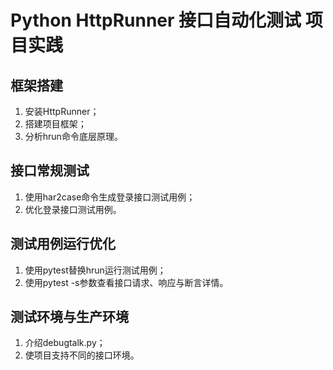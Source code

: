 # Python HttpRunner 接口自动化测试 项目实践

## 框架搭建

1. 安装HttpRunner；
2. 搭建项目框架；
3. 分析hrun命令底层原理。

## 接口常规测试

1. 使用har2case命令生成登录接口测试用例；
2. 优化登录接口测试用例。

## 测试用例运行优化

1. 使用pytest替换hrun运行测试用例；
2. 使用pytest -s参数查看接口请求、响应与断言详情。

## 测试环境与生产环境

1. 介绍debugtalk.py；
2. 使项目支持不同的接口环境。



